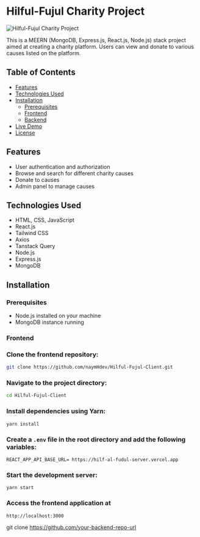 # Hilful-Fujul Charity Project

![Hilful-Fujul Charity Project](https://hilf-al-fudul.netlify.app)

This is a MEERN (MongoDB, Express.js, React.js, Node.js) stack project aimed at creating a charity platform. Users can view and donate to various causes listed on the platform.

## Table of Contents

- [Features](#features)
- [Technologies Used](#technologies-used)
- [Installation](#installation)
  - [Prerequisites](#prerequisites)
  - [Frontend](#frontend)
  - [Backend](#backend)
- [Live Demo](#live-demo)
- [License](#license)

## Features

- User authentication and authorization
- Browse and search for different charity causes
- Donate to causes
- Admin panel to manage causes

## Technologies Used

- HTML, CSS, JavaScript
- React.js
- Tailwind CSS
- Axios
- Tanstack Query
- Node.js
- Express.js
- MongoDB

## Installation

### Prerequisites

- Node.js installed on your machine
- MongoDB instance running

### Frontend

### Clone the frontend repository:

```bash
git clone https://github.com/naymHdev/Hilful-Fujul-Client.git
```

### Navigate to the project directory:

```bash
cd Hilful-Fujul-Client
```

### Install dependencies using Yarn:

```
yarn install
```

### Create a `.env` file in the root directory and add the following variables:

```
REACT_APP_API_BASE_URL= https://hilf-al-fudul-server.vercel.app
```

### Start the development server:

```
yarn start
```

### Access the frontend application at

`http://localhost:3000`

git clone https://github.com/your-backend-repo-url

